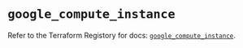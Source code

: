 # `google_compute_instance`

Refer to the Terraform Registory for docs: [`google_compute_instance`](https://registry.terraform.io/providers/hashicorp/google/4.73.1/docs/resources/compute_instance).

